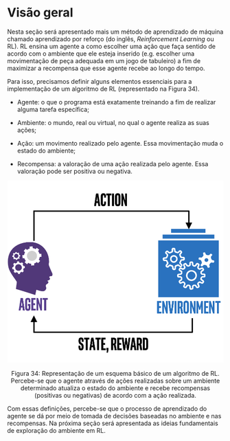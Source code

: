 # Visão geral

Nesta seção será apresentado mais um método de aprendizado de máquina chamado aprendizado por
reforço (do inglês, _Reinforcement Learning_ ou RL). RL ensina um agente a como escolher uma ação
que faça sentido de acordo com o ambiente que ele esteja inserido (e.g. escolher uma movimentação
de peça adequada em um jogo de tabuleiro) a fim de maximizar a recompensa que esse agente recebe
ao longo do tempo.

Para isso, precisamos definir alguns elementos essenciais para a implementação de um algoritmo de
RL (representado na Figura 34).

- Agente: o que o programa está exatamente treinando a fim de realizar alguma tarefa específica;

- Ambiente: o mundo, real ou virtual, no qual o agente realiza as suas ações;

- Ação: um movimento realizado pelo agente. Essa movimentação muda o estado do ambiente;

- Recompensa: a valoração de uma ação realizada pelo agente. Essa valoração pode ser positiva
ou negativa.

<p align="center">
  <img src="./img/34.png">
</p>

<p align="center">
Figura 34: Representação de um esquema básico de um algoritmo de RL. Percebe-se que o agente através de ações
realizadas sobre um ambiente determinado atualiza o estado do ambiente e recebe recompensas (positivas ou
negativas) de acordo com a ação realizada.
</p>

Com essas definições, percebe-se que o processo de aprendizado do agente se dá por meio de tomada
de decisões baseadas no ambiente e nas recompensas. Na próxima seção será apresentada as ideias
fundamentais de exploração do ambiente em RL.

